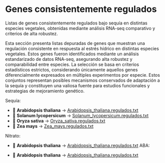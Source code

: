# Genes consistentemente regulados
Listas de genes consistentemente regulados bajo sequía en distintas especies vegetales, obtenidas mediante análisis RNA-seq comparativo y criterios de alta robustez.

Esta sección presenta listas depuradas de genes que muestran una regulación consistente en respuesta al estrés hídrico en distintas especies vegetales. Estos genes fueron identificados mediante un análisis estandarizado de datos RNA-seq, asegurando alta robustez y comparabilidad entre especies. La selección se basa en criterios estadísticos estrictos, considerando únicamente aquellos genes diferencialmente expresados en múltiples experimentos por especie. Estos conjuntos representan posibles mecanismos conservados de adaptación a la sequía y constituyen una valiosa fuente para estudios funcionales y estrategias de mejoramiento genético.

Sequía:

- 🧬 **Arabidopsis thaliana** → [Arabidopsis_thaliana.regulados.txt](data/Arabidopsis_thaliana.regulados.txt)
- 🍅 **Solanum lycopersicum** → [Solanum_lycopersicum.regulados.txt](data/Solanum_lycopersicum.regulados.txt)
- 🌾 **Oryza sativa** → [Oryza_sativa.regulados.txt](data/Oryza_sativa.regulados.txt)
- 🌽 **Zea mays** → [Zea_mays.regulados.txt](data/Zea_mays.regulados.txt)


Nitrato:
- 🧬 **Arabidopsis thaliana** → [Arabidopsis_thaliana.regulados.txt](data/Nitrate.reg.txt)
ABA:

- 🧬 **Arabidopsis thaliana** → [Arabidopsis_thaliana.regulados.txt](data/ABA.reg.txt)
